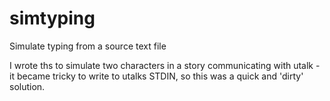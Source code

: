 # simtyping
Simulate typing from a source text file

I wrote ths to simulate two characters in a story communicating with utalk - it became tricky to write to utalks STDIN, so this was a quick and 'dirty' solution.

